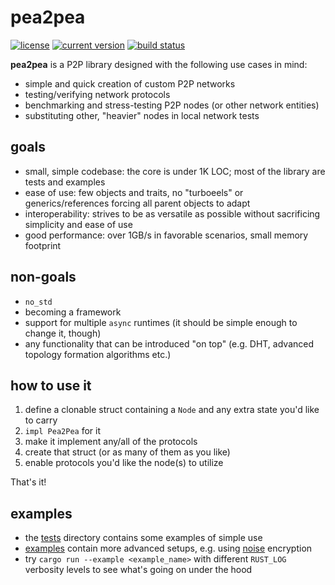 # pea2pea
[![license](https://img.shields.io/badge/license-CC0-blue)](https://creativecommons.org/publicdomain/zero/1.0/)
[![current version](https://img.shields.io/crates/v/pea2pea)](https://crates.io/crates/pea2pea)
[![build status](https://img.shields.io/travis/com/ljedrz/pea2pea)](https://travis-ci.com/ljedrz/pea2pea)

**pea2pea** is a P2P library designed with the following use cases in mind:
- simple and quick creation of custom P2P networks
- testing/verifying network protocols
- benchmarking and stress-testing P2P nodes (or other network entities)
- substituting other, "heavier" nodes in local network tests

## goals
- small, simple codebase: the core is under 1K LOC; most of the library are tests and examples
- ease of use: few objects and traits, no "turboeels" or generics/references forcing all parent objects to adapt
- interoperability: strives to be as versatile as possible without sacrificing simplicity and ease of use
- good performance: over 1GB/s in favorable scenarios, small memory footprint

## non-goals
- `no_std`
- becoming a framework
- support for multiple `async` runtimes (it should be simple enough to change it, though)
- any functionality that can be introduced "on top" (e.g. DHT, advanced topology formation algorithms etc.)

## how to use it
1. define a clonable struct containing a `Node` and any extra state you'd like to carry
2. `impl Pea2Pea` for it
3. make it implement any/all of the protocols
4. create that struct (or as many of them as you like)
5. enable protocols you'd like the node(s) to utilize

That's it!

## examples

- the [tests](https://github.com/ljedrz/pea2pea/tree/master/tests) directory contains some examples of simple use
- [examples](https://github.com/ljedrz/pea2pea/tree/master/examples) contain more advanced setups, e.g. using [noise](https://noiseprotocol.org/noise.html) encryption
- try `cargo run --example <example_name>` with different `RUST_LOG` verbosity levels to see what's going on under the hood
